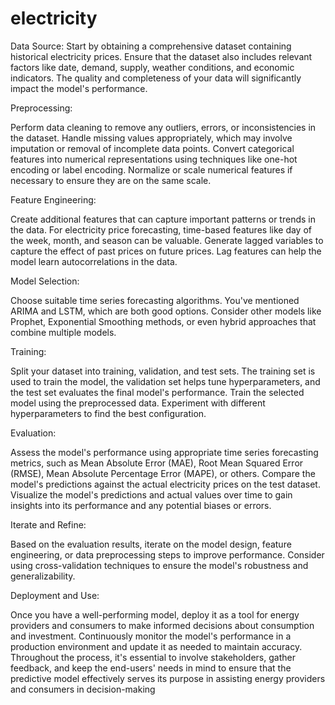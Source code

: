 # electricity
Data Source:
Start by obtaining a comprehensive dataset containing historical electricity prices. Ensure that the dataset also includes relevant factors like date, demand, supply, weather conditions, and economic indicators. The quality and completeness of your data will significantly impact the model's performance.

Preprocessing:

Perform data cleaning to remove any outliers, errors, or inconsistencies in the dataset.
Handle missing values appropriately, which may involve imputation or removal of incomplete data points.
Convert categorical features into numerical representations using techniques like one-hot encoding or label encoding.
Normalize or scale numerical features if necessary to ensure they are on the same scale.

Feature Engineering:

Create additional features that can capture important patterns or trends in the data. For electricity price forecasting, time-based features like day of the week, month, and season can be valuable.
Generate lagged variables to capture the effect of past prices on future prices. Lag features can help the model learn autocorrelations in the data.

Model Selection:

Choose suitable time series forecasting algorithms. You've mentioned ARIMA and LSTM, which are both good options.
Consider other models like Prophet, Exponential Smoothing methods, or even hybrid approaches that combine multiple models.

Training:

Split your dataset into training, validation, and test sets. The training set is used to train the model, the validation set helps tune hyperparameters, and the test set evaluates the final model's performance.
Train the selected model using the preprocessed data. Experiment with different hyperparameters to find the best configuration.

Evaluation:

Assess the model's performance using appropriate time series forecasting metrics, such as Mean Absolute Error (MAE), Root Mean Squared Error (RMSE), Mean Absolute Percentage Error (MAPE), or others.
Compare the model's predictions against the actual electricity prices on the test dataset.
Visualize the model's predictions and actual values over time to gain insights into its performance and any potential biases or errors.

Iterate and Refine:

Based on the evaluation results, iterate on the model design, feature engineering, or data preprocessing steps to improve performance.
Consider using cross-validation techniques to ensure the model's robustness and generalizability.

Deployment and Use:

Once you have a well-performing model, deploy it as a tool for energy providers and consumers to make informed decisions about consumption and investment.
Continuously monitor the model's performance in a production environment and update it as needed to maintain accuracy.
Throughout the process, it's essential to involve stakeholders, gather feedback, and keep the end-users' needs in mind to ensure that the predictive model effectively serves its purpose in assisting energy providers and consumers in decision-making

